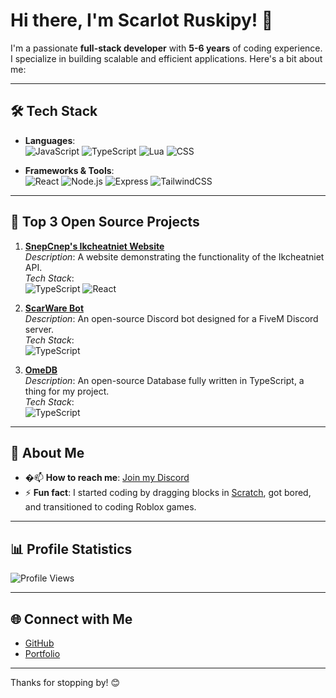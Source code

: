 # Hi there, I'm **Scarlot Ruskipy**! 👋

I'm a passionate **full-stack developer** with **5-6 years** of coding experience. I specialize in building scalable and efficient applications. Here's a bit about me:

---

## 🛠️ **Tech Stack**

- **Languages**:  
  ![JavaScript](https://img.shields.io/badge/-JavaScript-F7DF1E?style=flat-square&logo=javascript&logoColor=black)
  ![TypeScript](https://img.shields.io/badge/-TypeScript-007ACC?style=flat-square&logo=typescript&logoColor=white)
  ![Lua](https://img.shields.io/badge/-Lua-2C2D72?style=flat-square&logo=lua&logoColor=white)
  ![CSS](https://img.shields.io/badge/-CSS-1572B6?style=flat-square&logo=css3&logoColor=white)

- **Frameworks & Tools**:  
  ![React](https://img.shields.io/badge/-React-61DAFB?style=flat-square&logo=react&logoColor=black)
  ![Node.js](https://img.shields.io/badge/-Node.js-339933?style=flat-square&logo=node.js&logoColor=white)
  ![Express](https://img.shields.io/badge/-Express-000000?style=flat-square&logo=express&logoColor=white)
  ![TailwindCSS](https://img.shields.io/badge/-TailwindCSS-38B2AC?style=flat-square&logo=tailwind-css&logoColor=white)

---

## 🌟 **Top 3 Open Source Projects**

1. **[SnepCnep's Ikcheatniet Website](https://github.com/SnepCnep/ikcheatniet)**  
   _Description_: A website demonstrating the functionality of the Ikcheatniet API.  
   _Tech Stack_:  
   ![TypeScript](https://img.shields.io/badge/-TypeScript-007ACC?style=flat-square&logo=typescript&logoColor=white)
   ![React](https://img.shields.io/badge/-React-61DAFB?style=flat-square&logo=react&logoColor=black)

2. **[ScarWare Bot](https://github.com/Scarlot-Ruskipy/ScarWareBot)**  
   _Description_: An open-source Discord bot designed for a FiveM Discord server.  
   _Tech Stack_:  
   ![TypeScript](https://img.shields.io/badge/-TypeScript-007ACC?style=flat-square&logo=typescript&logoColor=white)

3. **[OmeDB](https://github.com/Scarlot-Ruskipy/omedb)**  
   _Description_: An open-source Database fully written in TypeScript, a thing for my project.  
   _Tech Stack_:  
   ![TypeScript](https://img.shields.io/badge/-TypeScript-007ACC?style=flat-square&logo=typescript&logoColor=white)

---

## 🪪 **About Me**

- �📫 **How to reach me**: [Join my Discord](https://discord.gg/EF7TZWEgjT)
- ⚡ **Fun fact**: I started coding by dragging blocks in [Scratch](https://scratch.mit.edu/), got bored, and transitioned to coding Roblox games.

---

## 📊 **Profile Statistics**

![Profile Views](https://komarev.com/ghpvc/?username=scarlot-ruskipy&color=ff69b4&style=flat-square&label=Scarlot%27s%20Profile%20Views&abbreviated=true)

---

## 🌐 **Connect with Me**

- [GitHub](#)
- [Portfolio](https://scarlot-portfolio.vercel.app/)

---

Thanks for stopping by! 😊
